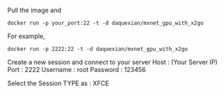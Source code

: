 Pull the image and

```
docker run -p your_port:22 -t -d daquexian/mxnet_gpu_with_x2go
```

For example,

```
docker run -p 2222:22 -t -d daquexian/mxnet_gpu_with_x2go
```

Create a new session and connect to your server Host : (Your Server IP) Port : 2222 Username : root Password : 123456

Select the Session TYPE as : XFCE
